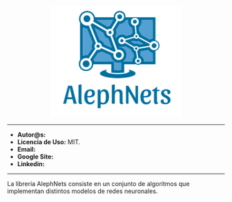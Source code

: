 
<p align="center">
  <img src = "./imagenes/logo_alephnets.png" width = "300px">
</p>

---


- **Autor@s:** 
- **Licencia de Uso:** MIT.
- **Email:** 
- **Google Site:** 
- **Linkedin:** 
---

La librería AlephNets consiste en un conjunto de algoritmos que implementan distintos modelos de redes neuronales.
